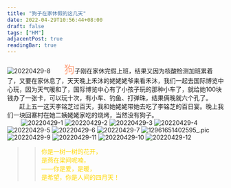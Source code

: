 ```yaml
---
title: "狗子在家休假的这几天"
date: 2022-04-29T10:56:44+08:00
draft: false
tags: ["HM"]
adjacentPost: true
readingBar: true
---
```

![20220429-8](https://cdn.jsdelivr.net/gh/imum-me/img@main/uPic/20220429-8.jpg)
&emsp;&emsp;<font size=5 color=#ffa07a>狗</font>子刚在家休完假上班，结果又因为核酸检测加班累着了，又要在家休息了，天天晚上禾沐的姥姥姥爷来看禾沐，我们一起去国际博览中心玩，因为天气暖和了，国际博览中心有了小孩子玩的那种小车了，就给她100块钱办了一张卡，可以玩十次，有小车、钓鱼、打弹珠，结果俩晚就六个孔了。<br>
&emsp;&emsp;赶上五一这天李铭芝过百天，我和她姥姥带她去吃了李铭芝的百日宴。晚上我们一块回寨村在她二姨姥姥家吃的烧烤，当然没有狗子。<br>
&emsp;&emsp;
![20220429-1](https://cdn.jsdelivr.net/gh/imum-me/img@main/uPic/20220429-1.jpg)
![20220429-2](https://cdn.jsdelivr.net/gh/imum-me/img@main/uPic/20220429-2.jpg)
![20220429-3](https://cdn.jsdelivr.net/gh/imum-me/img@main/uPic/20220429-3.jpg)
![20220429-4](https://cdn.jsdelivr.net/gh/imum-me/img@main/uPic/20220429-4.jpg)
![20220429-5](https://cdn.jsdelivr.net/gh/imum-me/img@main/uPic/20220429-5.jpg)
![20220429-6](https://cdn.jsdelivr.net/gh/imum-me/img@main/uPic/20220429-6.jpg)
![20220429-7](https://cdn.jsdelivr.net/gh/imum-me/img@main/uPic/20220429-7.jpg)
![12961651402595_.pic](https://cdn.jsdelivr.net/gh/imum-me/img@main/uPic/12961651402595_.pic.jpg)
![20220429-9](https://cdn.jsdelivr.net/gh/imum-me/img@main/uPic/20220429-9.jpg)
![20220429-11](https://cdn.jsdelivr.net/gh/imum-me/img@main/uPic/20220429-11.jpg)
![20220429-10](https://cdn.jsdelivr.net/gh/imum-me/img@main/uPic/20220429-10.jpg)
![20220429-12](https://cdn.jsdelivr.net/gh/imum-me/img@main/uPic/20220429-12.jpg)
<br>
> > <font color=#ffd700>你是一树一树的花开，<br>
> > 是燕在梁间呢喃，<br>
> > ——你是爱，是暖，<br>
> > 是希望，你是人间的四月天！</font><br>